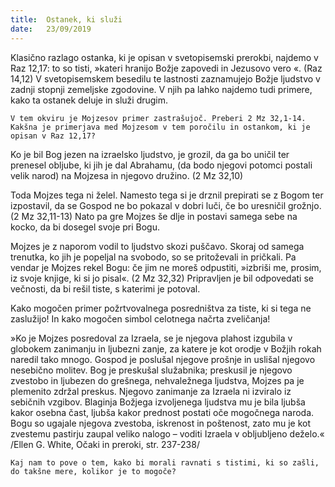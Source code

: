 ```yaml
---
title:  Ostanek, ki služi
date:   23/09/2019
---
```


Klasično razlago ostanka, ki je opisan v svetopisemski prerokbi, najdemo v Raz 12,17: to so tisti, »kateri hranijo Božje zapovedi in Jezusovo vero «. (Raz 14,12) V svetopisemskem besedilu te lastnosti zaznamujejo Božje ljudstvo v zadnji stopnji zemeljske zgodovine. V njih pa lahko najdemo tudi primere, kako ta ostanek deluje in služi drugim.

`V tem okviru je Mojzesov primer zastrašujoč. Preberi 2 Mz 32,1-14. Kakšna je primerjava med Mojzesom v tem poročilu in ostankom, ki je opisan v Raz 12,17?`

Ko je bil Bog jezen na izraelsko ljudstvo, je grozil, da ga bo uničil ter prenesel obljube, ki jih je dal Abrahamu, (da bodo njegovi potomci postali velik narod) na Mojzesa in njegovo družino. (2 Mz 32,10)

Toda Mojzes tega ni želel. Namesto tega si je drznil prepirati se z Bogom ter izpostavil, da se Gospod ne bo pokazal v dobri luči, če bo uresničil grožnjo. (2 Mz 32,11-13) Nato pa gre Mojzes še dlje in postavi samega sebe na kocko, da bi dosegel svoje pri Bogu.

Mojzes je z naporom vodil to ljudstvo skozi puščavo. Skoraj od samega trenutka, ko jih je popeljal na svobodo, so se pritoževali in pričkali. Pa vendar je Mojzes rekel Bogu: če jim ne moreš odpustiti, »izbriši me, prosim, iz svoje knjige, ki si jo pisal«. (2 Mz 32,32) Pripravljen je bil odpovedati se večnosti, da bi rešil tiste, s katerimi je potoval.

Kako mogočen primer požrtvovalnega posredništva za tiste, ki si tega ne zaslužijo! In kako mogočen simbol celotnega načrta zveličanja!

»Ko je Mojzes posredoval za Izraela, se je njegova plahost izgubila v globokem zanimanju in ljubezni zanje, za katere je kot orodje v Božjih rokah naredil tako mnogo. Gospod je poslušal njegove prošnje in uslišal njegovo nesebično molitev. Bog je preskušal služabnika; preskusil je njegovo zvestobo in ljubezen do grešnega, nehvaležnega ljudstva, Mojzes pa je plemenito zdržal preskus. Njegovo zanimanje za Izraela ni izviralo iz sebičnih vzgibov. Blaginja Božjega izvoljenega ljudstva mu je bila ljubša kakor osebna čast, ljubša kakor prednost postati oče mogočnega naroda. Bogu so ugajale njegova zvestoba, iskrenost in poštenost, zato mu je kot zvestemu pastirju zaupal veliko nalogo – voditi Izraela v obljubljeno deželo.« /Ellen G. White, Očaki in preroki, str. 237-238/

`Kaj nam to pove o tem, kako bi morali ravnati s tistimi, ki so zašli, do takšne mere, kolikor je to mogoče?`
